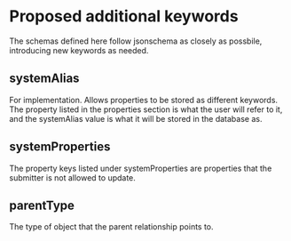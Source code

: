 Proposed additional keywords
============================

The schemas defined here follow jsonschema as closely as possbile,
introducing new keywords as needed.

systemAlias
-----------

For implementation. Allows properties to be stored as different
keywords.  The property listed in the properties section is what the
user will refer to it, and the systemAlias value is what it will be
stored in the database as.

systemProperties
---------------

The property keys listed under systemProperties are properties that
the submitter is not allowed to update.

parentType
---------------

The type of object that the parent relationship points to.
